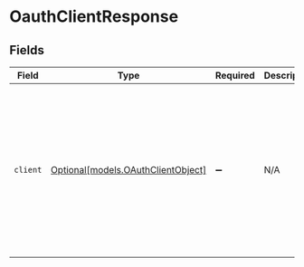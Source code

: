 # OauthClientResponse


## Fields

| Field                                                                                                                                                                                                                                                                                                                                                                     | Type                                                                                                                                                                                                                                                                                                                                                                      | Required                                                                                                                                                                                                                                                                                                                                                                  | Description                                                                                                                                                                                                                                                                                                                                                               | Example                                                                                                                                                                                                                                                                                                                                                                   |
| ------------------------------------------------------------------------------------------------------------------------------------------------------------------------------------------------------------------------------------------------------------------------------------------------------------------------------------------------------------------------- | ------------------------------------------------------------------------------------------------------------------------------------------------------------------------------------------------------------------------------------------------------------------------------------------------------------------------------------------------------------------------- | ------------------------------------------------------------------------------------------------------------------------------------------------------------------------------------------------------------------------------------------------------------------------------------------------------------------------------------------------------------------------- | ------------------------------------------------------------------------------------------------------------------------------------------------------------------------------------------------------------------------------------------------------------------------------------------------------------------------------------------------------------------------- | ------------------------------------------------------------------------------------------------------------------------------------------------------------------------------------------------------------------------------------------------------------------------------------------------------------------------------------------------------------------------- |
| `client`                                                                                                                                                                                                                                                                                                                                                                  | [Optional[models.OAuthClientObject]](../models/oauthclientobject.md)                                                                                                                                                                                                                                                                                                      | :heavy_minus_sign:                                                                                                                                                                                                                                                                                                                                                        | N/A                                                                                                                                                                                                                                                                                                                                                                       | {<br/>"company": "Zendesk",<br/>"created_at": "2009-05-13T00:07:08Z",<br/>"description": "Zendesk Test Client",<br/>"id": 1,<br/>"identifier": "test_client",<br/>"name": "My Test Client",<br/>"redirect_uri": [<br/>"https://example.com/callback"<br/>],<br/>"secret": "af3t24tfj34h43s...",<br/>"updated_at": "2011-07-22T00:11:12Z",<br/>"url": "https://example.zendesk.com/api/v2/clients/1.json",<br/>"user_id": 29<br/>} |